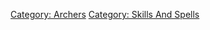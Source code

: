 [Category: Archers](Category:_Archers "wikilink") [Category: Skills And
Spells](Category:_Skills_And_Spells "wikilink")
